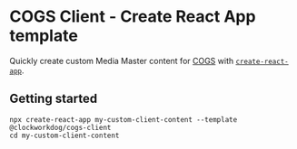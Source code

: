 # COGS Client - Create React App template

Quickly create custom Media Master content for [COGS](https://cogs.show) with [`create-react-app`](https://create-react-app.dev).

## Getting started

```
npx create-react-app my-custom-client-content --template @clockworkdog/cogs-client
cd my-custom-client-content
```
